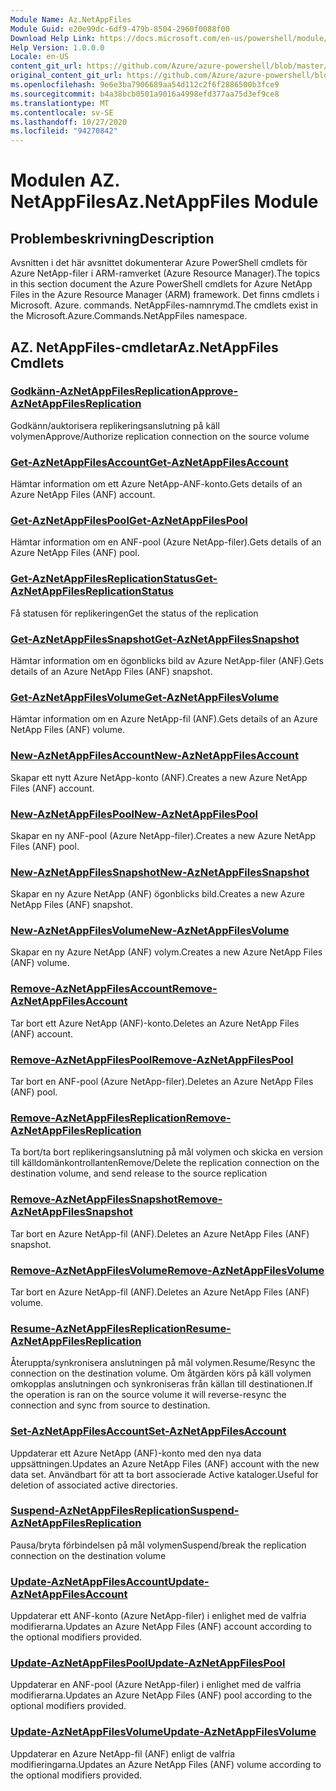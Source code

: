 ```yaml
---
Module Name: Az.NetAppFiles
Module Guid: e20e99dc-6df9-479b-8504-2960f0088f00
Download Help Link: https://docs.microsoft.com/en-us/powershell/module/az.netappfiles
Help Version: 1.0.0.0
Locale: en-US
content_git_url: https://github.com/Azure/azure-powershell/blob/master/src/NetAppFiles/NetAppFiles/help/Az.NetAppFiles.md
original_content_git_url: https://github.com/Azure/azure-powershell/blob/master/src/NetAppFiles/NetAppFiles/help/Az.NetAppFiles.md
ms.openlocfilehash: 9e6e3ba7906689aa54d112c2f6f2886500b3fce9
ms.sourcegitcommit: b4a38bcb0501a9016a4998efd377aa75d3ef9ce8
ms.translationtype: MT
ms.contentlocale: sv-SE
ms.lasthandoff: 10/27/2020
ms.locfileid: "94270842"
---
```

# <span data-ttu-id="32161-101">Modulen AZ. NetAppFiles</span><span class="sxs-lookup"><span data-stu-id="32161-101">Az.NetAppFiles Module</span></span>
## <span data-ttu-id="32161-102">Problembeskrivning</span><span class="sxs-lookup"><span data-stu-id="32161-102">Description</span></span>
<span data-ttu-id="32161-103">Avsnitten i det här avsnittet dokumenterar Azure PowerShell cmdlets för Azure NetApp-filer i ARM-ramverket (Azure Resource Manager).</span><span class="sxs-lookup"><span data-stu-id="32161-103">The topics in this section document the Azure PowerShell cmdlets for Azure NetApp Files in the Azure Resource Manager (ARM) framework.</span></span> <span data-ttu-id="32161-104">Det finns cmdlets i Microsoft. Azure. commands. NetAppFiles-namnrymd.</span><span class="sxs-lookup"><span data-stu-id="32161-104">The cmdlets exist in the Microsoft.Azure.Commands.NetAppFiles namespace.</span></span>

## <span data-ttu-id="32161-105">AZ. NetAppFiles-cmdletar</span><span class="sxs-lookup"><span data-stu-id="32161-105">Az.NetAppFiles Cmdlets</span></span>
### [<span data-ttu-id="32161-106">Godkänn-AzNetAppFilesReplication</span><span class="sxs-lookup"><span data-stu-id="32161-106">Approve-AzNetAppFilesReplication</span></span>](Approve-AzNetAppFilesReplication.md)
<span data-ttu-id="32161-107">Godkänn/auktorisera replikeringsanslutning på käll volymen</span><span class="sxs-lookup"><span data-stu-id="32161-107">Approve/Authorize replication connection on the source volume</span></span>

### [<span data-ttu-id="32161-108">Get-AzNetAppFilesAccount</span><span class="sxs-lookup"><span data-stu-id="32161-108">Get-AzNetAppFilesAccount</span></span>](Get-AzNetAppFilesAccount.md)
<span data-ttu-id="32161-109">Hämtar information om ett Azure NetApp-ANF-konto.</span><span class="sxs-lookup"><span data-stu-id="32161-109">Gets details of an Azure NetApp Files (ANF) account.</span></span>

### [<span data-ttu-id="32161-110">Get-AzNetAppFilesPool</span><span class="sxs-lookup"><span data-stu-id="32161-110">Get-AzNetAppFilesPool</span></span>](Get-AzNetAppFilesPool.md)
<span data-ttu-id="32161-111">Hämtar information om en ANF-pool (Azure NetApp-filer).</span><span class="sxs-lookup"><span data-stu-id="32161-111">Gets details of an Azure NetApp Files (ANF) pool.</span></span>

### [<span data-ttu-id="32161-112">Get-AzNetAppFilesReplicationStatus</span><span class="sxs-lookup"><span data-stu-id="32161-112">Get-AzNetAppFilesReplicationStatus</span></span>](Get-AzNetAppFilesReplicationStatus.md)
<span data-ttu-id="32161-113">Få statusen för replikeringen</span><span class="sxs-lookup"><span data-stu-id="32161-113">Get the status of the replication</span></span>

### [<span data-ttu-id="32161-114">Get-AzNetAppFilesSnapshot</span><span class="sxs-lookup"><span data-stu-id="32161-114">Get-AzNetAppFilesSnapshot</span></span>](Get-AzNetAppFilesSnapshot.md)
<span data-ttu-id="32161-115">Hämtar information om en ögonblicks bild av Azure NetApp-filer (ANF).</span><span class="sxs-lookup"><span data-stu-id="32161-115">Gets details of an Azure NetApp Files (ANF) snapshot.</span></span>

### [<span data-ttu-id="32161-116">Get-AzNetAppFilesVolume</span><span class="sxs-lookup"><span data-stu-id="32161-116">Get-AzNetAppFilesVolume</span></span>](Get-AzNetAppFilesVolume.md)
<span data-ttu-id="32161-117">Hämtar information om en Azure NetApp-fil (ANF).</span><span class="sxs-lookup"><span data-stu-id="32161-117">Gets details of an Azure NetApp Files (ANF) volume.</span></span>

### [<span data-ttu-id="32161-118">New-AzNetAppFilesAccount</span><span class="sxs-lookup"><span data-stu-id="32161-118">New-AzNetAppFilesAccount</span></span>](New-AzNetAppFilesAccount.md)
<span data-ttu-id="32161-119">Skapar ett nytt Azure NetApp-konto (ANF).</span><span class="sxs-lookup"><span data-stu-id="32161-119">Creates a new Azure NetApp Files (ANF) account.</span></span>

### [<span data-ttu-id="32161-120">New-AzNetAppFilesPool</span><span class="sxs-lookup"><span data-stu-id="32161-120">New-AzNetAppFilesPool</span></span>](New-AzNetAppFilesPool.md)
<span data-ttu-id="32161-121">Skapar en ny ANF-pool (Azure NetApp-filer).</span><span class="sxs-lookup"><span data-stu-id="32161-121">Creates a new Azure NetApp Files (ANF) pool.</span></span>

### [<span data-ttu-id="32161-122">New-AzNetAppFilesSnapshot</span><span class="sxs-lookup"><span data-stu-id="32161-122">New-AzNetAppFilesSnapshot</span></span>](New-AzNetAppFilesSnapshot.md)
<span data-ttu-id="32161-123">Skapar en ny Azure NetApp (ANF) ögonblicks bild.</span><span class="sxs-lookup"><span data-stu-id="32161-123">Creates a new Azure NetApp Files (ANF) snapshot.</span></span>

### [<span data-ttu-id="32161-124">New-AzNetAppFilesVolume</span><span class="sxs-lookup"><span data-stu-id="32161-124">New-AzNetAppFilesVolume</span></span>](New-AzNetAppFilesVolume.md)
<span data-ttu-id="32161-125">Skapar en ny Azure NetApp (ANF) volym.</span><span class="sxs-lookup"><span data-stu-id="32161-125">Creates a new Azure NetApp Files (ANF) volume.</span></span>

### [<span data-ttu-id="32161-126">Remove-AzNetAppFilesAccount</span><span class="sxs-lookup"><span data-stu-id="32161-126">Remove-AzNetAppFilesAccount</span></span>](Remove-AzNetAppFilesAccount.md)
<span data-ttu-id="32161-127">Tar bort ett Azure NetApp (ANF)-konto.</span><span class="sxs-lookup"><span data-stu-id="32161-127">Deletes an Azure NetApp Files (ANF) account.</span></span>

### [<span data-ttu-id="32161-128">Remove-AzNetAppFilesPool</span><span class="sxs-lookup"><span data-stu-id="32161-128">Remove-AzNetAppFilesPool</span></span>](Remove-AzNetAppFilesPool.md)
<span data-ttu-id="32161-129">Tar bort en ANF-pool (Azure NetApp-filer).</span><span class="sxs-lookup"><span data-stu-id="32161-129">Deletes an Azure NetApp Files (ANF) pool.</span></span>

### [<span data-ttu-id="32161-130">Remove-AzNetAppFilesReplication</span><span class="sxs-lookup"><span data-stu-id="32161-130">Remove-AzNetAppFilesReplication</span></span>](Remove-AzNetAppFilesReplication.md)
<span data-ttu-id="32161-131">Ta bort/ta bort replikeringsanslutning på mål volymen och skicka en version till källdomänkontrollanten</span><span class="sxs-lookup"><span data-stu-id="32161-131">Remove/Delete the replication connection on the destination volume, and send release to the source replication</span></span>

### [<span data-ttu-id="32161-132">Remove-AzNetAppFilesSnapshot</span><span class="sxs-lookup"><span data-stu-id="32161-132">Remove-AzNetAppFilesSnapshot</span></span>](Remove-AzNetAppFilesSnapshot.md)
<span data-ttu-id="32161-133">Tar bort en Azure NetApp-fil (ANF).</span><span class="sxs-lookup"><span data-stu-id="32161-133">Deletes an Azure NetApp Files (ANF) snapshot.</span></span>

### [<span data-ttu-id="32161-134">Remove-AzNetAppFilesVolume</span><span class="sxs-lookup"><span data-stu-id="32161-134">Remove-AzNetAppFilesVolume</span></span>](Remove-AzNetAppFilesVolume.md)
<span data-ttu-id="32161-135">Tar bort en Azure NetApp-fil (ANF).</span><span class="sxs-lookup"><span data-stu-id="32161-135">Deletes an Azure NetApp Files (ANF) volume.</span></span>

### [<span data-ttu-id="32161-136">Resume-AzNetAppFilesReplication</span><span class="sxs-lookup"><span data-stu-id="32161-136">Resume-AzNetAppFilesReplication</span></span>](Resume-AzNetAppFilesReplication.md)
<span data-ttu-id="32161-137">Återuppta/synkronisera anslutningen på mål volymen.</span><span class="sxs-lookup"><span data-stu-id="32161-137">Resume/Resync the connection on the destination volume.</span></span> <span data-ttu-id="32161-138">Om åtgärden körs på käll volymen omkopplas anslutningen och synkroniseras från källan till destinationen.</span><span class="sxs-lookup"><span data-stu-id="32161-138">If the operation is ran on the source volume it will reverse-resync the connection and sync from source to destination.</span></span>

### [<span data-ttu-id="32161-139">Set-AzNetAppFilesAccount</span><span class="sxs-lookup"><span data-stu-id="32161-139">Set-AzNetAppFilesAccount</span></span>](Set-AzNetAppFilesAccount.md)
<span data-ttu-id="32161-140">Uppdaterar ett Azure NetApp (ANF)-konto med den nya data uppsättningen.</span><span class="sxs-lookup"><span data-stu-id="32161-140">Updates an Azure NetApp Files (ANF) account with the new data set.</span></span> <span data-ttu-id="32161-141">Användbart för att ta bort associerade Active kataloger.</span><span class="sxs-lookup"><span data-stu-id="32161-141">Useful for deletion of associated active directories.</span></span>

### [<span data-ttu-id="32161-142">Suspend-AzNetAppFilesReplication</span><span class="sxs-lookup"><span data-stu-id="32161-142">Suspend-AzNetAppFilesReplication</span></span>](Suspend-AzNetAppFilesReplication.md)
<span data-ttu-id="32161-143">Pausa/bryta förbindelsen på mål volymen</span><span class="sxs-lookup"><span data-stu-id="32161-143">Suspend/break the replication connection on the destination volume</span></span>

### [<span data-ttu-id="32161-144">Update-AzNetAppFilesAccount</span><span class="sxs-lookup"><span data-stu-id="32161-144">Update-AzNetAppFilesAccount</span></span>](Update-AzNetAppFilesAccount.md)
<span data-ttu-id="32161-145">Uppdaterar ett ANF-konto (Azure NetApp-filer) i enlighet med de valfria modifierarna.</span><span class="sxs-lookup"><span data-stu-id="32161-145">Updates an Azure NetApp Files (ANF) account according to the optional modifiers provided.</span></span>

### [<span data-ttu-id="32161-146">Update-AzNetAppFilesPool</span><span class="sxs-lookup"><span data-stu-id="32161-146">Update-AzNetAppFilesPool</span></span>](Update-AzNetAppFilesPool.md)
<span data-ttu-id="32161-147">Uppdaterar en ANF-pool (Azure NetApp-filer) i enlighet med de valfria modifierarna.</span><span class="sxs-lookup"><span data-stu-id="32161-147">Updates an Azure NetApp Files (ANF) pool according to the optional modifiers provided.</span></span>

### [<span data-ttu-id="32161-148">Update-AzNetAppFilesVolume</span><span class="sxs-lookup"><span data-stu-id="32161-148">Update-AzNetAppFilesVolume</span></span>](Update-AzNetAppFilesVolume.md)
<span data-ttu-id="32161-149">Uppdaterar en Azure NetApp-fil (ANF) enligt de valfria modifieringarna.</span><span class="sxs-lookup"><span data-stu-id="32161-149">Updates an Azure NetApp Files (ANF) volume according to the optional modifiers provided.</span></span>

